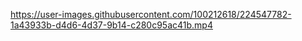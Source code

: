 





https://user-images.githubusercontent.com/100212618/224547782-1a43933b-d4d6-4d37-9b14-c280c95ac41b.mp4



